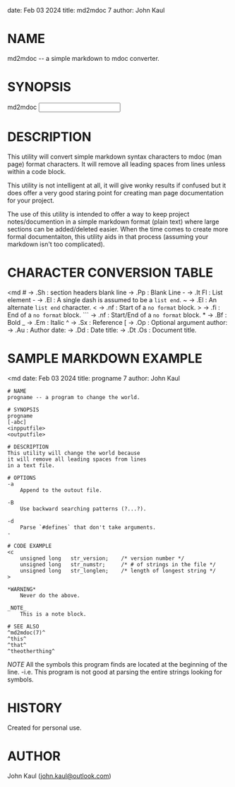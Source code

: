 date: Feb 03 2024
title: md2mdoc 7
author: John Kaul

# NAME
md2mdoc -- a simple markdown to mdoc converter.

# SYNOPSIS
md2mdoc <input MDfile> <output MDOCfile>

# DESCRIPTION
This utility will convert simple markdown syntax characters to mdoc
(man page) format characters. It will remove all leading spaces from
lines unless within a code block.

This utility is not intelligent at all, it will give wonky results if
confused but it does offer a very good staring point for creating man
page documentation for your project.

The use of this utility is intended to offer a way to keep project
notes/documention in a simple markdown format (plain text) where large
sections can be added/deleted easier. When the time comes to create
more formal documentaiton, this utility aids in that process (assuming
your markdown isn't too complicated).

# CHARACTER CONVERSION TABLE

<md
    #           ->  .Sh     : section headers
    blank line  ->  .Pp     : Blank Line
    -<char>     ->  .It Fl  : List element
    -           ->  .El     : A single dash is assumed to be a `list end`.
    ~           ->  .El     : An alternate `list end` character.
    <           ->  .nf     : Start of a `no format` block.
    >           ->  .fi     : End of a `no format` block.
    ```         ->  .nf     : Start/End of a `no format` block.
    *           ->  .Bf     : Bold
    _           ->  .Em     : Italic
    ^           ->  .Sx     : Reference
    [           ->  .Op     : Optional argument
    author:     ->  .Au     : Author
    date:       ->  .Dd     : Date
    title:      ->  .Dt .Os : Document title.
>

# SAMPLE MARKDOWN EXAMPLE

<md
    date: Feb 03 2024
    title: progname 7
    author: John Kaul

    # NAME
    progname -- a program to change the world.

    # SYNOPSIS
    progname 
    [-abc]
    <inpputfile> 
    <outputfile>

    # DESCRIPTION
    This utility will change the world because
    it will remove all leading spaces from lines
    in a text file.

    # OPTIONS
    -a
        Append to the outout file.

    -B
        Use backward searching patterns (?...?).

    -d
        Parse `#defines` that don't take arguments.
    -

    # CODE EXAMPLE
    <c
        unsigned long   str_version;    /* version number */
        unsigned long   str_numstr;     /* # of strings in the file */
        unsigned long   str_longlen;    /* length of longest string */
    >

    *WARNING*
        Never do the above.
    
    _NOTE_
        This is a note block.
    
    # SEE ALSO
    ^md2mdoc(7)^
    ^this^
    ^that^
    ^theotherthing^
>

_NOTE_
    All the symbols this program finds are located at the beginning of
    the line. -i.e. This program is not good at parsing the entire
    strings looking for symbols.

# HISTORY
Created for personal use.

# AUTHOR
John Kaul (john.kaul@outlook.com)
